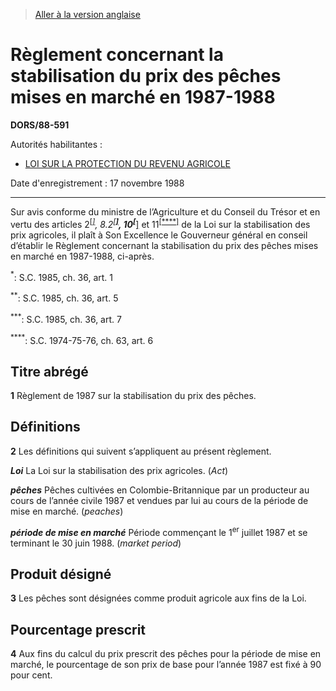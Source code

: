 > [Aller à la version anglaise](/en/Regulations/Statutory%20Orders%20and%20Regulations/88/591.md)

# Règlement concernant la stabilisation du prix des pêches mises en marché en 1987-1988

**DORS/88-591**

Autorités habilitantes : 
- [LOI SUR LA PROTECTION DU REVENU AGRICOLE](/fr/Lois/Lois%20du%20Canada/1991/ch.%2022.md)

Date d'enregistrement : 17 novembre 1988

----------

Sur avis conforme du ministre de l’Agriculture et du Conseil du Trésor et en vertu des articles 2<sup><a href='#nbp_SOR-88-591_f_hq_6032'>[*]</a></sup>, 8.2<sup><a href='#nbp_SOR-88-591_f_hq_6033'>[**]</a></sup>, 10<sup><a href='#nbp_SOR-88-591_f_hq_6034'>[***]</a></sup> et 11<sup><a href='#nbp_SOR-88-591_f_hq_6035'>[****]</a></sup> de la Loi sur la stabilisation des prix agricoles, il plaît à Son Excellence le Gouverneur général en conseil d’établir le Règlement concernant la stabilisation du prix des pêches mises en marché en 1987-1988, ci-après.

<a name='nbp_SOR-88-591_f_hq_6032'><sup>*</sup></a>: S.C. 1985, ch. 36, art. 1<br />

<a name='nbp_SOR-88-591_f_hq_6033'><sup>**</sup></a>: S.C. 1985, ch. 36, art. 5<br />

<a name='nbp_SOR-88-591_f_hq_6034'><sup>***</sup></a>: S.C. 1985, ch. 36, art. 7<br />

<a name='nbp_SOR-88-591_f_hq_6035'><sup>****</sup></a>: S.C. 1974-75-76, ch. 63, art. 6<br />




## Titre abrégé


**1** Règlement de 1987 sur la stabilisation du prix des pêches.




## Définitions


**2** Les définitions qui suivent s’appliquent au présent règlement.

***Loi*** La Loi sur la stabilisation des prix agricoles. (*Act*)

***pêches*** Pêches cultivées en Colombie-Britannique par un producteur au cours de l’année civile 1987 et vendues par lui au cours de la période de mise en marché. (*peaches*)

***période de mise en marché*** Période commençant le 1<sup>er</sup> juillet 1987 et se terminant le 30 juin 1988. (*market period*)




## Produit désigné


**3** Les pêches sont désignées comme produit agricole aux fins de la Loi.




## Pourcentage prescrit


**4** Aux fins du calcul du prix prescrit des pêches pour la période de mise en marché, le pourcentage de son prix de base pour l’année 1987 est fixé à 90 pour cent.


